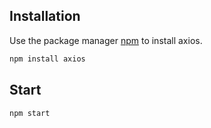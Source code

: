## Installation

Use the package manager [npm](https://www.npmjs.com/) to install axios.

```bash
npm install axios
```
## Start

```bash
npm start
```
